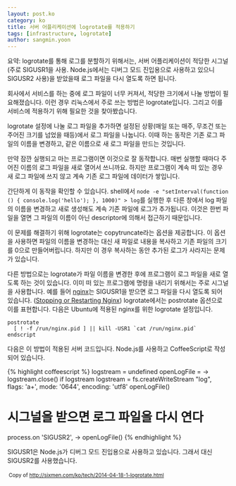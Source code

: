 ```yaml
---
layout: post.ko
category: ko
title: 서버 어플리케이션에 logrotate를 적용하기
tags: [infrastructure, logrotate]
author: sangmin.yoon
---
```


<div class='alert alert-info'>
요약: logrotate를 통해 로그를 분할하기 위해서는, 서버 어플리케이션이 적당한
시그널(주로 SIGUSR1을 사용. Node.js에서는 디버그 모드 진입용으로 사용하고 있으니 SIGUSR2 사용)을
받았을때 로그 파일을 다시 열도록 하면 됩니다.
</div>

회사에서 서비스를 하는 중에 로그 파일이 너무 커져서, 적당한 크기에서 나눌 방법이 필요해졌습니다.
이런 경우 리눅스에서 주로 쓰는 방법은 logrotate입니다.
그리고 이를 서비스에 적용하기 위해 필요한 것을 찾아봤습니다.

logrotate 설정에 나눌 로그 파일을 추가하면 설정된 상황(매일 또는 매주, 무조건 또는
주어진 크기를 넘었을 때등)에서 로그 파일을 나눕니다.
이때 하는 동작은 기존 로그 파일의 이름을 변경하고, 같은 이름으로 새 로그 파일을 만드는 것입니다.

만약 잠깐 실행되고 마는 프로그램이면 이것으로 잘 동작합니다.
매번 실행할 때마다 주어진 이름의 로그 파일을 새로 열어서 쓰니까요.
하지만 프로그램이 계속 떠 있는 경우 새 로그 파일에 쓰지 않고 계속 기존 로그 파일에 데이터가 쌓입니다.

간단하게 이 동작을 확인할 수 있습니다.
shell에서 `node -e "setInterval(function () { console.log('hello'); }, 1000)" > log`를 실행한 후
다른 창에서 log 파일의 이름을 변경하고 새로 생성해도 계속 기존 파일에 로그가 추가됩니다.
이것은 한번 파일을 열면 그 파일의 이름이 아닌 descriptor에 의해서 접근하기 때문입니다.

이 문제를 해결하기 위해 logrotate는 copytruncate라는 옵션을 제공합니다.
이 옵션을 사용하면 파일의 이름을 변경하는 대신 새 파일로 내용을 복사하고
기존 파일의 크기를 0으로 만들어버립니다.
하지만 이 경우 복사하는 동안 추가된 로그가 사라지는 문제가 있습니다.

다른 방법으로는 logrotate가 파일 이름을 변경한 후에 프로그램이 로그 파일을 새로 열도록 하는 것이 있습니다.
이미 떠 있는 프로그램에 명령을 내리기 위해서는 주로 시그널을 사용합니다.
예를 들어 [nginx](http://nginx.org/)는 SIGUSR1을 받으면 로그 파일을 다시 열도록 되어 있습니다.
([Stopping or Restarting Nginx](http://wiki.nginx.org/CommandLine#Stopping_or_Restarting_Nginx))
logrotate에서는 postrotate 옵션으로 이를 표현합니다. 다음은 Ubuntu에 적용된 nginx를 위한 logrotate 설정입니다.

```
postrotate
  [ ! -f /run/nginx.pid ] || kill -USR1 `cat /run/nginx.pid`
endscript
```

다음은 이 방법이 적용된 서버 코드입니다. Node.js를 사용하고 CoffeeScript로 작성되어 있습니다.

{% highlight coffeescript %}
logstream = undefined
openLogFile = ->
  logstream.close() if logstream
  logstream = fs.createWriteStream "log", flags: 'a+', mode: '0644', encoding: 'utf8'
openLogFile()

# 시그널을 받으면 로그 파일을 다시 연다
process.on 'SIGUSR2', ->
  openLogFile()
{% endhighlight %}

SIGUSR1은 Node.js가 디버그 모드 진입용으로 사용하고 있습니다. 그래서 대신 SIGUSR2를 사용했습니다.

<span class='alert alert-warning pull-right' style='padding: 3px;'><small>
Copy of <a href='http://sixmen.com/ko/tech/2014-04-18-1-logrotate.html'>http://sixmen.com/ko/tech/2014-04-18-1-logrotate.html</a>
</small></span>
